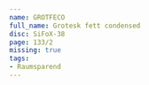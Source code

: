 ```yaml
---
name: GROTFECO
full_name: Grotesk fett condensed
disc: SiFoX-38
page: 133/2
missing: true
tags:
- Raumsparend
---
```

